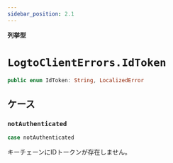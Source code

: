 ```yaml
---
sidebar_position: 2.1
---
```


**列挙型**

# `LogtoClientErrors.IdToken`

```swift
public enum IdToken: String, LocalizedError
```

## ケース

### `notAuthenticated`

```swift
case notAuthenticated
```

キーチェーンにIDトークンが存在しません。